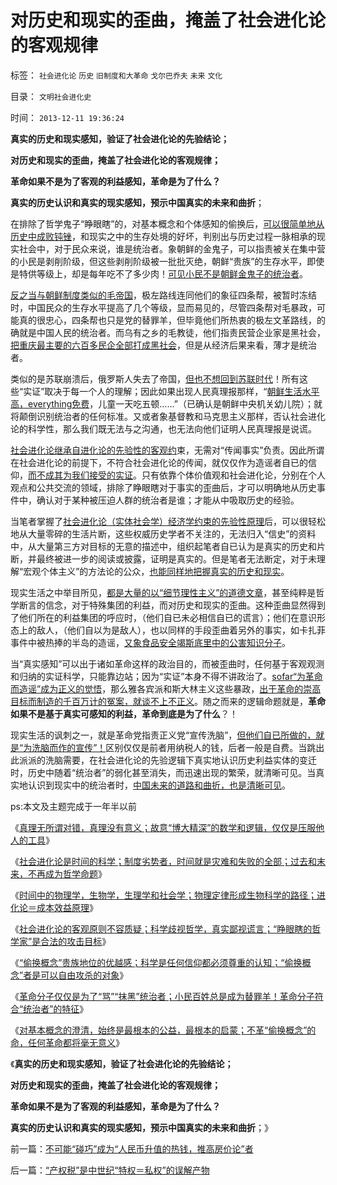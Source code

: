 # 对历史和现实的歪曲，掩盖了社会进化论的客观规律

标签： `社会进化论` `历史` `旧制度和大革命` `戈尔巴乔夫` `未来` `文化` 

目录： `文明社会进化史`

时间： `2013-12-11 19:36:24`

**真实的历史和现实感知，验证了社会进化论的先验结论；**

**对历史和现实的歪曲，掩盖了社会进化论的客观规律；**

**革命如果不是为了客观的利益感知，革命是为了什么？**

**真实的历史认识和真实的现实感知，预示中国真实的未来和曲折**；

在排除了哲学鬼子“睁眼瞎”的，对基本概念和个体感知的偷换后，[可以很简单地从历史中成败钝锉](../../../2010/3/16/历史观就是现实的处世观.md)，和现实之中的生存处境的好坏，判别出与历史过程一脉相承的现实社会中，对于民众来说，谁是统治者。象朝鲜的金鬼子，可以指责被关在集中营的小民是剥削阶级，但这些剥削阶级被一批批灭绝，朝鲜“贵族”的生存水平，即使是特供等级上，却是每年吃不了多少肉！[可见小民不是朝鲜金鬼子的统治者](../../../2012/6/12/朝鲜民主集中制中的统治阶级和剥削阶级.md)。

[反之当与朝鲜制度类似的毛帝国](../../../2010/7/10/中国传统愤青崇拜德国纳粹.md)，极左路线连同他们的象征四条帮，被暂时冻结时，中国民众的生存水平提高了几个等级，显而易见的，尽管四条帮对毛暴政，可能真的很忠心，四条帮也只是党的替罪羊，但毕竟他们所热衷的极左文革路线，的确就是中国人民的统治者。而乌有之乡的毛教徒，他们指责民营企业家是黑社会，[把重庆最主要的六百多民企全部打成黑社会](../../../2009/9/17/老百姓，巨款，仇富，弱肉强食，垄断和黑社会.md)，但是从经济后果来看，薄才是统治者。

类似的是苏联崩溃后，俄罗斯人失去了帝国，[但也不想回到苏联时代](../../../2009/8/4/免费减肥的苏联人民非常有钱.md)！所有这些“实证”取决于每一个人的理解；因此如果出现人民真理报那样，“[朝鲜生活水平高，everything免费](../../../2009/6/3/朝鲜是个天堂，衣食住行减肥死都免费.md)，儿童一天吃五顿……”（已确认是朝鲜中央机关幼儿院）；就将颠倒识别统治者的任何标准。又或者象基督教和马克思主义那样，否认社会进化论的科学性，那么我们既无法与之沟通，也无法向他们证明人民真理报是说谎。

[社会进化论继承自进化论的先验性的客观约](../../../2012/6/17/客观的民主，才值得奋斗；客观的革命，不允许主观的理由；.md)束，无需对“传闻事实”负责。因此所谓在社会进化论的前提下，不符合社会进化论的传闻，就仅仅作为造谣者自已的信仰，[而不成其为我们接受的实证](../../../2010/6/22/你的实证不是我的实证;实证主义也是理性主义.md)。只有依靠个体价值观和社会进化论，分别在个人观点和公共交流的领域，排除了睁眼瞎对于事实的歪曲后，才可以明确地从历史事件中，确认对于某种被压迫人群的统治者是谁；才能从中吸取历史的经验。

当笔者掌握了[社会进化论（实体社会学）经济学约束的先验性原理](../../../2012/3/12/数学－系统论和社会进化论之间的逻辑关系.md)后，可以很轻松地从大量零碎的生活片断，这些权威历史学者不关注的，无法归入“信史”的资料中，从大量第三方对目标的无意的描述中，组织起笔者自已认为是真实的历史和片断，并最终被进一步的阅读或披露，证明是真实的。但是笔者无法断定，对于未理解“宏观个体主义”的方法论的公众，[也能同样地把握真实的历史和现实](../../../2011/8/11/读书读报懂历史，学会旅游看世界.md)。

现实生活之中举目所见，[都是大量的以“细节理性主义”的道德文章](../../../2012/5/7/乌托邦的诸神与天堂.md)，甚至纯粹是哲学断言的信念，对于特殊集团的利益，而对历史和现实的歪曲。这种歪曲显然得到了他们所在的利益集团的呼应时，（他们自已未必相信自已的谎言）；他们在意识形态上的敌人，（他们自以为是敌人），也以同样的手段歪曲着另外的事实，如卡扎菲事件中被热捧的半岛的造谣，[又象食品安全竭斯底里中的公害知识分子](../../../2012/4/20/食品安全竭斯底里的民粹和文革.md)。

当“真实感知”可以出于诸如革命这样的政治目的，而被歪曲时，任何基于客观观测和归纳的实证科学，只能靠边站；因为“实证”本身不得不讲政治了。[sofar“为革命而造谣”成为正义的觉悟](../../../2012/5/6/真实细节的乌托邦，现实污点的放大镜；.md)，那么雅各宾派和斯大林主义这些暴政，[出于革命的崇高目标而制造的千百万计的冤案，就谈不上不正义](../../../2012/4/28/科学地衡量制造冤案的社会效益.md)。随之而来的逻辑命题就是，**革命如果不是基于真实可感知的利益，革命到底是为了什么**？！

现实生活的讽刺之一，就是革命党指责正义党“宣传洗脑”，[但他们自已所做的，就是“为洗脑而作的宣传”！](../../../2011/11/8/民主是正确的，洗脑就是不可能的.md)区别仅仅是前者用纳税人的钱，后者一般是自费。当跳出此派派的洗脑需要，在社会进化论的先验逻辑下真实地认识历史利益实体的变迁时，历史中随着“统治者”的弱化甚至消失，而迅速出现的繁荣，就清晰可见。当真实地认识到现实中的统治者时，[中国未来的道路和曲折，也是清晰可见](../../../2010/8/11/对现实和未来的迷茫是因为对真实的历史的无知.md)。

ps:本文及主题完成于一年半以前

《[真理无所谓对错，真理没有意义；故意“博大精深”的数学和逻辑，仅仅是压服他人的工具](../../../2013/11/22/彼此压服对方的“真理之争”最终导致宗教战争.md)》

《[社会进化论是时间的科学；制度劣势者，时间就是灾难和失败的全部；过去和末来，不再成为哲学命题](../../../2012/6/18/时间的科学.md)》

《[时间中的物理学，生物学，生理学和社会学；物理定律形成生物科学的路径；进化论＝成本效益原理](../../../2012/6/18/时间中的物理学，生物学，生理学和社会学.md)》

《[社会进化论的客观原则不容质疑；科学歧视哲学，真实鄙视谎言；“睁眼瞎的哲学家”是合法的攻击目标](../../../2012/6/18/科学歧视哲学，真实鄙视谎言.md)》

《[“偷换概念”贵族地位的优越感；科学是任何信仰都必须尊重的认知；“偷换概念”者是可以自由攻杀的对象](../../../2012/6/19/“偷换概念”是长着贵族大脑的优越感.md)》

《[革命分子仅仅是为了“骂”“抹黑”统治者；小民百姓总是成为替罪羊！革命分子符合“统治者”的特征](../../../2012/6/19/乱糟糟的大革命里，小民百姓总是成为替罪羊！.md)》

《[对基本概念的澄清，始终是最根本的公益，最根本的启蒙；不革“偷换概念”的命，任何革命都将毫无意义](../../../2012/6/19/不革“偷换概念”的命，任何革命都将毫无意义.md)》

《**真实的历史和现实感知，验证了社会进化论的先验结论；**

**对历史和现实的歪曲，掩盖了社会进化论的客观规律；**

**革命如果不是为了客观的利益感知，革命是为了什么？**

**真实的历史认识和真实的现实感知，预示中国真实的未来和曲折**；》



前一篇：[不可能“碰巧”成为“人民币升值的热钱，推高房价论”者](../../../2013/12/10/不可能“碰巧”成为“人民币升值的热钱，推高房价论”者.md)

后一篇：[“产权税”是中世纪“特权＝私权”的误解产物](../../../2013/12/11/“产权税”是中世纪“特权＝私权”的误解产物.md)